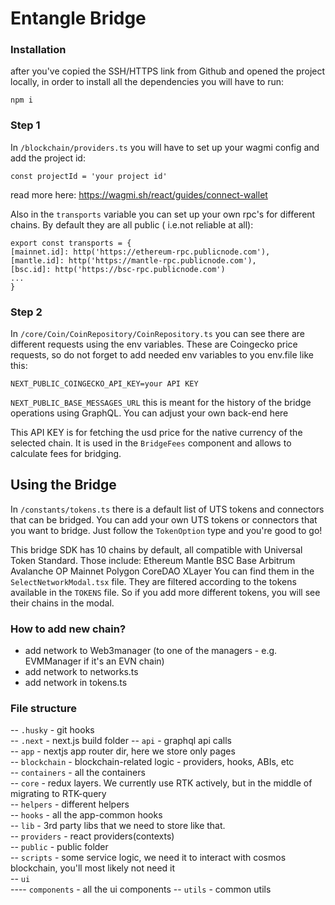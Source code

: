 # Entangle Bridge

### Installation

after you've copied the SSH/HTTPS link from Github and opened the project locally, in order to install all the
dependencies you will have to run:

``` npm i ```

### Step 1

In ``` /blockchain/providers.ts ``` you will have to set up your wagmi config and add the project id:

``` const projectId = 'your project id' ```

read more here: https://wagmi.sh/react/guides/connect-wallet

Also in the ``` transports ``` variable you can set up your own rpc's for different chains. By default they are all
public (
i.e.not reliable at all):

``` 
export const transports = {
[mainnet.id]: http('https://ethereum-rpc.publicnode.com'),
[mantle.id]: http('https://mantle-rpc.publicnode.com'),
[bsc.id]: http('https://bsc-rpc.publicnode.com')
...
} 
```

### Step 2

In ``` /core/Coin/CoinRepository/CoinRepository.ts ``` you can see there are different requests using the env variables.
These are Coingecko price requests, so do not forget to add needed env variables to you env.file like this:

``` 
NEXT_PUBLIC_COINGECKO_API_KEY=your API KEY
```

```NEXT_PUBLIC_BASE_MESSAGES_URL``` this is meant for the history of the bridge operations using GraphQL. You can adjust
your own back-end here

This API KEY is for fetching the usd price for the native currency of the selected chain. It is used in
the ``` BridgeFees ``` component and allows to calculate fees for bridging.

## Using the Bridge

In ``` /constants/tokens.ts ``` there is a default list of UTS tokens and connectors that can be bridged.
You can add your own UTS tokens or connectors that you want to bridge. Just follow the ``` TokenOption ``` type and
you're good to go!

This bridge SDK has 10 chains by default, all compatible with Universal Token Standard.
Those include:
Ethereum
Mantle
BSC
Base
Arbitrum
Avalanche
OP Mainnet
Polygon
CoreDAO
XLayer
You can find them in the ``` SelectNetworkModal.tsx ``` file. They are filtered according to the tokens available in
the ``` TOKENS ``` file. So if you add more different tokens, you will see their chains in the modal.

### How to add new chain?

- add network to Web3manager (to one of the managers - e.g. EVMManager if it's an EVN chain)
- add network to networks.ts
- add network in tokens.ts

### File structure

-- `.husky` - git hooks  
-- `.next` - next.js build folder
-- `api` - graphql api calls  
-- `app` - nextjs app router dir, here we store only pages  
-- `blockchain` - blockchain-related logic - providers, hooks, ABIs, etc  
-- `containers` - all the containers  
-- `core` - redux layers. We currently use RTK actively, but in the middle of migrating to RTK-query  
-- `helpers` - different helpers  
-- `hooks` - all the app-common hooks  
-- `lib` - 3rd party libs that we need to store like that.  
-- `providers` - react providers(contexts)  
-- `public` - public folder  
-- `scripts` - some service logic, we need it to interact with cosmos blockchain, you'll most likely not need it  
-- `ui`  
---- `components` - all the ui components
-- `utils` - common utils


